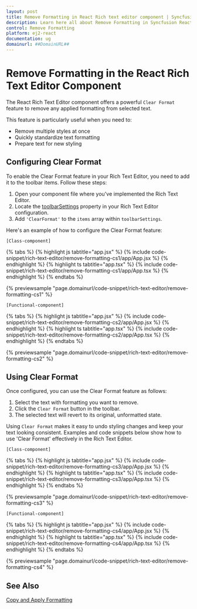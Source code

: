 ```yaml
---
layout: post
title: Remove Formatting in React Rich text editor component | Syncfusion
description: Learn here all about Remove Formatting in Syncfusion React Rich text editor component of Syncfusion Essential JS 2 and more.
control: Remove Formatting
platform: ej2-react
documentation: ug
domainurl: ##DomainURL##
---
```


# Remove Formatting in the React Rich Text Editor Component

The React Rich Text Editor component offers a powerful `Clear Format` feature to remove any applied formatting from selected text.

This feature is particularly useful when you need to:

- Remove multiple styles at once
- Quickly standardize text formatting
- Prepare text for new styling

## Configuring Clear Format

To enable the Clear Format feature in your Rich Text Editor, you need to add it to the toolbar items. Follow these steps:

1. Open your component file where you've implemented the Rich Text Editor.
2. Locate the [toolbarSettings](https://ej2.syncfusion.com/react/documentation/api/rich-text-editor/#toolbarsettings) property in your Rich Text Editor configuration.
3. Add `'ClearFormat'` to the `items` array within `toolbarSettings`.

Here's an example of how to configure the Clear Format feature:

`[Class-component]`

{% tabs %}
{% highlight js tabtitle="app.jsx" %}
{% include code-snippet/rich-text-editor/remove-formatting-cs1/app/App.jsx %}
{% endhighlight %}
{% highlight ts tabtitle="app.tsx" %}
{% include code-snippet/rich-text-editor/remove-formatting-cs1/app/App.tsx %}
{% endhighlight %}
{% endtabs %}

 {% previewsample "page.domainurl/code-snippet/rich-text-editor/remove-formatting-cs1" %}

`[Functional-component]`

{% tabs %}
{% highlight js tabtitle="app.jsx" %}
{% include code-snippet/rich-text-editor/remove-formatting-cs2/app/App.jsx %}
{% endhighlight %}
{% highlight ts tabtitle="app.tsx" %}
{% include code-snippet/rich-text-editor/remove-formatting-cs2/app/App.tsx %}
{% endhighlight %}
{% endtabs %}

 {% previewsample "page.domainurl/code-snippet/rich-text-editor/remove-formatting-cs2" %}

## Using Clear Format

Once configured, you can use the Clear Format feature as follows:

1. Select the text with formatting you want to remove.
2. Click the `Clear Format` button in the toolbar.
3. The selected text will revert to its original, unformatted state.

Using `Clear Format` makes it easy to undo styling changes and keep your text looking consistent. Examples and code snippets below show how to use 'Clear Format' effectively in the Rich Text Editor.

`[Class-component]`

{% tabs %}
{% highlight js tabtitle="app.jsx" %}
{% include code-snippet/rich-text-editor/remove-formatting-cs3/app/App.jsx %}
{% endhighlight %}
{% highlight ts tabtitle="app.tsx" %}
{% include code-snippet/rich-text-editor/remove-formatting-cs3/app/App.tsx %}
{% endhighlight %}
{% endtabs %}

 {% previewsample "page.domainurl/code-snippet/rich-text-editor/remove-formatting-cs3" %}

`[Functional-component]`

{% tabs %}
{% highlight js tabtitle="app.jsx" %}
{% include code-snippet/rich-text-editor/remove-formatting-cs4/app/App.jsx %}
{% endhighlight %}
{% highlight ts tabtitle="app.tsx" %}
{% include code-snippet/rich-text-editor/remove-formatting-cs4/app/App.tsx %}
{% endhighlight %}
{% endtabs %}

 {% previewsample "page.domainurl/code-snippet/rich-text-editor/remove-formatting-cs4" %}

## See Also

[Copy and Apply Formatting](./format-painter)